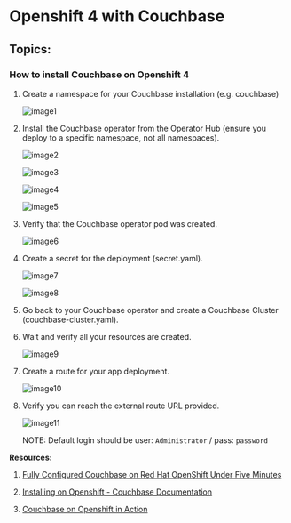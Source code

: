 # Openshift 4 with Couchbase


## Topics:

### How to install Couchbase on Openshift 4
1. Create a namespace for your Couchbase installation (e.g. couchbase)

    ![image1](https://github.com/angelavuong/openshift_couchbase/blob/main/images/image1.png)


2. Install the Couchbase operator from the Operator Hub (ensure you deploy to a specific namespace, not all namespaces).

    ![image2](https://github.com/angelavuong/openshift_couchbase/blob/main/images/image2.png)

    ![image3](https://github.com/angelavuong/openshift_couchbase/blob/main/images/image3.png)

    ![image4](https://github.com/angelavuong/openshift_couchbase/blob/main/images/image4.png)

    ![image5](https://github.com/angelavuong/openshift_couchbase/blob/main/images/image5.png)

3. Verify that the Couchbase operator pod was created.

    ![image6](https://github.com/angelavuong/openshift_couchbase/blob/main/images/image6.png)

4. Create a secret for the deployment (secret.yaml).

    ![image7](https://github.com/angelavuong/openshift_couchbase/blob/main/images/image7.png)

    ![image8](https://github.com/angelavuong/openshift_couchbase/blob/main/images/image8.png)

5. Go back to your Couchbase operator and create a Couchbase Cluster (couchbase-cluster.yaml).

6. Wait and verify all your resources are created.

    ![image9](https://github.com/angelavuong/openshift_couchbase/blob/main/images/image9.png)

7. Create a route for your app deployment.

    ![image10](https://github.com/angelavuong/openshift_couchbase/blob/main/images/image10.png)

8. Verify you can reach the external route URL provided.

    ![image11](https://github.com/angelavuong/openshift_couchbase/blob/main/images/image11.png)

    NOTE:
    Default login should be user: ```Administrator``` / pass: ```password```

**Resources:**

1) [Fully Configured Couchbase on Red Hat OpenShift Under Five Minutes](https://blog.couchbase.com/fully-configured-couchbase-on-red-hat-openshift-under-five-minutes/)

2) [Installing on Openshift - Couchbase Documentation](https://docs.couchbase.com/operator/1.1/install-openshift.html)

3) [Couchbase on Openshift in Action](https://blog.couchbase.com/couchbase-on-openshift-in-action/)
